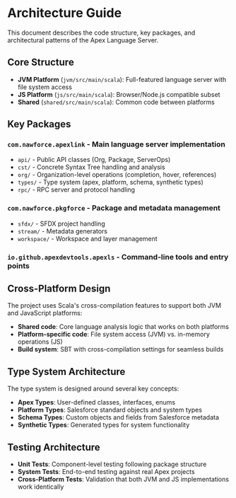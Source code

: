 # Architecture Guide

This document describes the code structure, key packages, and architectural patterns of the Apex Language Server.

## Core Structure

- **JVM Platform** (`jvm/src/main/scala`): Full-featured language server with file system access
- **JS Platform** (`js/src/main/scala`): Browser/Node.js compatible subset
- **Shared** (`shared/src/main/scala`): Common code between platforms

## Key Packages

### `com.nawforce.apexlink` - Main language server implementation
- `api/` - Public API classes (Org, Package, ServerOps)
- `cst/` - Concrete Syntax Tree handling and analysis
- `org/` - Organization-level operations (completion, hover, references)
- `types/` - Type system (apex, platform, schema, synthetic types)
- `rpc/` - RPC server and protocol handling

### `com.nawforce.pkgforce` - Package and metadata management
- `sfdx/` - SFDX project handling
- `stream/` - Metadata generators
- `workspace/` - Workspace and layer management

### `io.github.apexdevtools.apexls` - Command-line tools and entry points

## Cross-Platform Design

The project uses Scala's cross-compilation features to support both JVM and JavaScript platforms:

- **Shared code**: Core language analysis logic that works on both platforms
- **Platform-specific code**: File system access (JVM) vs. in-memory operations (JS)
- **Build system**: SBT with cross-compilation settings for seamless builds

## Type System Architecture

The type system is designed around several key concepts:

- **Apex Types**: User-defined classes, interfaces, enums
- **Platform Types**: Salesforce standard objects and system types
- **Schema Types**: Custom objects and fields from Salesforce metadata
- **Synthetic Types**: Generated types for system functionality

## Testing Architecture

- **Unit Tests**: Component-level testing following package structure
- **System Tests**: End-to-end testing against real Apex projects
- **Cross-Platform Tests**: Validation that both JVM and JS implementations work identically